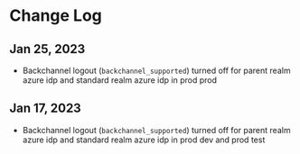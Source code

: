 # Change Log

## Jan 25, 2023

- Backchannel logout (`backchannel_supported`) turned off for parent realm azure idp and standard realm azure idp in prod prod

## Jan 17, 2023

- Backchannel logout (`backchannel_supported`) turned off for parent realm azure idp and standard realm azure idp in prod dev and prod test
